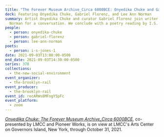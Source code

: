 ```yaml
---
title: "The Forever Museum Archive_Circa 6000BCE: Onyedika Chuke and Gabriel Florenz"
deck: Featuring Onyedika Chuke, Gabriel Florenz, and Lee Ann Norman
summary: Artist Onyedika Chuke and curator Gabriel Florenz join writer Lee Ann
  Norman for a conversation. We conclude with a poetry reading by I.S. Jones
people:
  - person: onyedika-chuke
  - person: gabriel-florenz
  - person: lee-ann-norman
poets:
  - person: i-s-jones-1
date: 2021-09-03T13:00:00-0500
end_date: 2021-09-03T14:30:00-0500
series: 378
collections:
  - the-new-social-environment
event_organizer:
  - the-brooklyn-rail
event_producer:
  - the-brooklyn-rail
event_id: recARWs8MFngY5pFc
event_platform:
  - zoom
---
```

*[Onyedika Chuke: The Forever Museum Archive_Circa 6000BCE](https://pioneerworks.org/exhibitions/onyedika-chuke-the-forever-museum-archive_circa-6000bce),* co-presented by LMCC and Pioneer Works, is on view at LMCC's Arts Center on Governors Island, New York, through October 31, 2021.